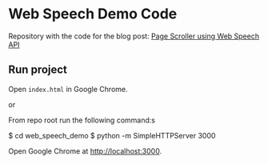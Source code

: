 # Web Speech Demo Code

Repository with the code for the blog post: [Page Scroller using Web Speech API](https://blog.cloudoki.com)

## Run project

Open `index.html` in Google Chrome.

or

From repo root run the following command:s

$ cd web_speech_demo
$ python -m SimpleHTTPServer 3000

Open Google Chrome at <http://localhost:3000>.
